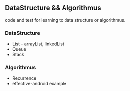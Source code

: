 ## DataStructure && Algorithmus 
code and test for learning to data structure or algorithmus.

### DataStructure
- List - arrayList, linkedList
- Queue
- Stack

### Algorithmus
- Recurrence
- effective-android example
